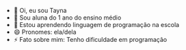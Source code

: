 - 👋 Oi, eu sou Tayna
- 👀 Sou aluna do 1 ano do ensino médio
- 🌱 Estou aprendendo linguagem de programação na escola
- 😄 Pronomes: ela/dela
- ⚡ Fato sobre mim: Tenho dificuldade em programação

